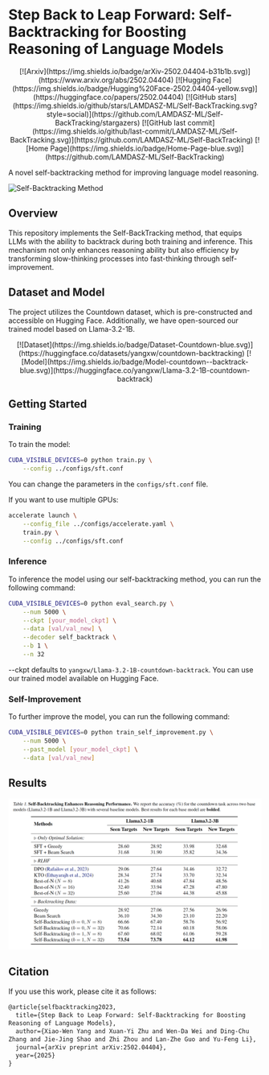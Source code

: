 # Step Back to Leap Forward: Self-Backtracking for Boosting Reasoning of Language Models

<div align="center">
  [![Arxiv](https://img.shields.io/badge/arXiv-2502.04404-b31b1b.svg)](https://www.arxiv.org/abs/2502.04404)
  [![Hugging Face](https://img.shields.io/badge/Hugging%20Face-2502.04404-yellow.svg)](https://huggingface.co/papers/2502.04404)
  [![GitHub stars](https://img.shields.io/github/stars/LAMDASZ-ML/Self-BackTracking.svg?style=social)](https://github.com/LAMDASZ-ML/Self-BackTracking/stargazers)
  [![GitHub last commit](https://img.shields.io/github/last-commit/LAMDASZ-ML/Self-BackTracking.svg)](https://github.com/LAMDASZ-ML/Self-BackTracking)
  [![Home Page](https://img.shields.io/badge/Home-Page-blue.svg)](https://github.com/LAMDASZ-ML/Self-BackTracking)
</div>

A novel self-backtracking method for improving language model reasoning.

![Self-Backtracking Method](images/self-backtracking-method.jpg)

## Overview
This repository implements the Self-BackTracking method, that equips LLMs with the ability to backtrack during both training and inference. This mechanism not only enhances reasoning ability but also efficiency by transforming slow-thinking processes into fast-thinking through self-improvement.

## Dataset and Model
The project utilizes the Countdown dataset, which is pre-constructed and accessible on Hugging Face. Additionally, we have open-sourced our trained model based on Llama-3.2-1B.

<div align="center">
  [![Dataset](https://img.shields.io/badge/Dataset-Countdown-blue.svg)](https://huggingface.co/datasets/yangxw/countdown-backtracking)
  [![Model](https://img.shields.io/badge/Model-countdown--backtrack-blue.svg)](https://huggingface.co/yangxw/Llama-3.2-1B-countdown-backtrack)
</div>

## Getting Started

### Training
To train the model:

```bash
CUDA_VISIBLE_DEVICES=0 python train.py \
    --config ../configs/sft.conf
```
You can change the parameters in the `configs/sft.conf` file.

If you want to use multiple GPUs:
```bash
accelerate launch \
    --config_file ../configs/accelerate.yaml \
    train.py \
    --config ../configs/sft.conf
```

### Inference
To inference the model using our self-backtracking method, you can run the following command:
```bash
CUDA_VISIBLE_DEVICES=0 python eval_search.py \
    --num 5000 \
    --ckpt [your_model_ckpt] \
    --data [val/val_new] \
    --decoder self_backtrack \
    --b 1 \
    --n 32
```
--ckpt defaults to `yangxw/Llama-3.2-1B-countdown-backtrack`. You can use our trained model available on Hugging Face.

### Self-Improvement
To further improve the model, you can run the following command:
```bash
CUDA_VISIBLE_DEVICES=0 python train_self_improvement.py \
    --num 5000 \
    --past_model [your_model_ckpt] \
    --data [val/val_new]
```

## Results
![Results](images/tab.png)
## Citation
If you use this work, please cite it as follows:

```
@article{selfbacktracking2023,
  title={Step Back to Leap Forward: Self-Backtracking for Boosting Reasoning of Language Models},
  author={Xiao-Wen Yang and Xuan-Yi Zhu and Wen-Da Wei and Ding-Chu Zhang and Jie-Jing Shao and Zhi Zhou and Lan-Zhe Guo and Yu-Feng Li},
  journal={arXiv preprint arXiv:2502.04404},
  year={2025}
}
```